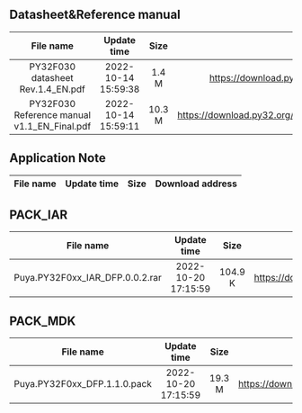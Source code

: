 ## Datasheet&Reference manual
| File name | Update time | Size | Download address |
| :----: | :----: | :----: | :----: |
| PY32F030 datasheet Rev.1.4_EN.pdf | 2022-10-14 15:59:38 | 1.4 M | <https://download.py32.org/Datasheet%26Reference%20manual/PY32F030%20datasheet%20Rev.1.4_EN.pdf> |
| PY32F030 Reference manual v1.1_EN_Final.pdf | 2022-10-14 15:59:11 | 10.3 M | <https://download.py32.org/Datasheet%26Reference%20manual/PY32F030%20Reference%20manual%20v1.1_EN_Final.pdf> |
## Application Note
| File name | Update time | Size | Download address |
| :----: | :----: | :----: | :----: |
## PACK_IAR
| File name | Update time | Size | Download address |
| :----: | :----: | :----: | :----: |
| Puya.PY32F0xx_IAR_DFP.0.0.2.rar | 2022-10-20 17:15:59 | 104.9 K | <https://download.py32.org/PACK_IAR/Puya.PY32F0xx_IAR_DFP.0.0.2.rar> |
## PACK_MDK
| File name | Update time | Size | Download address |
| :----: | :----: | :----: | :----: |
| Puya.PY32F0xx_DFP.1.1.0.pack | 2022-10-20 17:15:59 | 19.3 M | <https://download.py32.org/PACK_MDK/Puya.PY32F0xx_DFP.1.1.0.pack> |
